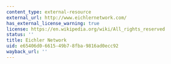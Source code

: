 ```yaml
---
content_type: external-resource
external_url: http://www.eichlernetwork.com/
has_external_license_warning: true
license: https://en.wikipedia.org/wiki/All_rights_reserved
status: ''
title: Eichler Network
uid: e65406d0-6615-49b7-8fba-9816ad0ecc92
wayback_url: ''
---
```

